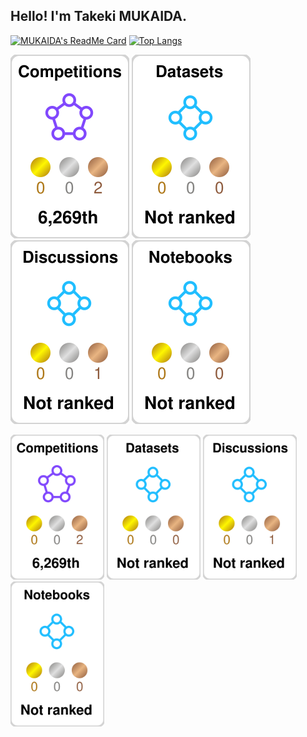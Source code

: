 <!--
**TakekiMukaida/TakekiMukaida** is a ✨ _special_ ✨ repository because its `README.md` (this file) appears on your GitHub profile.

Here are some ideas to get you started:

- 🔭 I’m currently working on ...
- 🌱 I’m currently learning ...<!--
![welcome](https://place-hold.it/200x100/111/17d339/fff.png&text=Welcome!&bold&italic&fontsize=20)
-->

<!--
![welcome](https://place-hold.it/200x100/111/17d339/fff.png&text=Welcome!&bold&italic&fontsize=20)
-->

## Hello!  I'm Takeki MUKAIDA.
[![MUKAIDA's ReadMe Card](https://github-readme-stats.vercel.app/api?username=TakekiMukaida&custom_title=MUKAIDA%27s%20GitHub%20Stats&show_icons=true&theme=default)](https://github.com/anuraghazra/github-readme-stats) [![Top Langs](https://github-readme-stats.vercel.app/api/top-langs/?username=TakekiMukaida&langs_count=12&layout=compact&theme=default)](https://github.com/anuraghazra/github-readme-stats)


![](./kaggle-plates/Competitions/white.svg)
![](./kaggle-plates/Datasets/white.svg)
![](./kaggle-plates/Discussions/white.svg)
![](./kaggle-plates/Notebooks/white.svg)

<img src="./kaggle-plates/Competitions/white.svg" width="150" style="display: inline-block;">
<img src="./kaggle-plates/Datasets/white.svg" width="150" style="display: inline-block;">
<img src="./kaggle-plates/Discussions/white.svg" width="150" style="display: inline-block;">
<img src="./kaggle-plates/Notebooks/white.svg" width="150" style="display: inline-block;">
